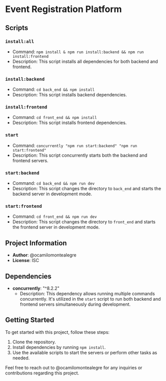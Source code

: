 # Event Registration Platform

## Scripts

### `install:all`

- Command: `npm install & npm run install:backend && npm run install:frontend`
- Description: This script installs all dependencies for both backend and frontend.

### `install:backend`

- Command: `cd back_end && npm install`
- Description: This script installs backend dependencies.

### `install:frontend`

- Command: `cd front_end && npm install`
- Description: This script installs frontend dependencies.

### `start`

- Command: `concurrently "npm run start:backend" "npm run start:frontend"`
- Description: This script concurrently starts both the backend and frontend servers.
  
### `start:backend`

- Command: `cd back_end && npm run dev`
- Description: This script changes the directory to `back_end` and starts the backend server in development mode.

### `start:frontend`

- Command: `cd front_end && npm run dev`
- Description: This script changes the directory to `front_end` and starts the frontend server in development mode.

## Project Information

- **Author**: @ocamilomontealegre
- **License**: ISC

## Dependencies

- **concurrently**: "^8.2.2"
  - Description: This dependency allows running multiple commands concurrently. It's utilized in the `start` script to run both backend and frontend servers simultaneously during development.

## Getting Started

To get started with this project, follow these steps:

1. Clone the repository.
2. Install dependencies by running `npm install`.
3. Use the available scripts to start the servers or perform other tasks as needed.

Feel free to reach out to @ocamilomontealegre for any inquiries or contributions regarding this project.